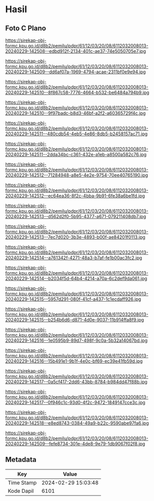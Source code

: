 # Hasil

## Foto C Plano

https://sirekap-obj-formc.kpu.go.id/d8b2/pemilu/pdpr/61/12/03/20/08/6112032008013-20240229-142508--edbd912f-2134-401c-ae37-74e5050705e7.jpg

https://sirekap-obj-formc.kpu.go.id/d8b2/pemilu/pdpr/61/12/03/20/08/6112032008013-20240229-142509--dd6af07a-1969-4794-acae-2311bf0e9e94.jpg

https://sirekap-obj-formc.kpu.go.id/d8b2/pemilu/pdpr/61/12/03/20/08/6112032008013-20240229-142510--8f867c58-7776-4664-b532-be6484a794b9.jpg

https://sirekap-obj-formc.kpu.go.id/d8b2/pemilu/pdpr/61/12/03/20/08/6112032008013-20240229-142510--9f97badc-b8d3-46bf-a2f2-a60365729f4c.jpg

https://sirekap-obj-formc.kpu.go.id/d8b2/pemilu/pdpr/61/12/03/20/08/6112032008013-20240229-142511--480cdb54-4eb5-4e86-8db5-b2458157ac71.jpg

https://sirekap-obj-formc.kpu.go.id/d8b2/pemilu/pdpr/61/12/03/20/08/6112032008013-20240229-142511--2dda34bc-c361-432e-a1eb-a8500a582c76.jpg

https://sirekap-obj-formc.kpu.go.id/d8b2/pemilu/pdpr/61/12/03/20/08/6112032008013-20240229-142512--71284948-a8e5-4e2e-9754-70ee40765190.jpg

https://sirekap-obj-formc.kpu.go.id/d8b2/pemilu/pdpr/61/12/03/20/08/6112032008013-20240229-142512--ec64ea36-8f2c-4bba-9b91-6fe38a6be1fd.jpg

https://sirekap-obj-formc.kpu.go.id/d8b2/pemilu/pdpr/61/12/03/20/08/6112032008013-20240229-142513--d562d2f0-5b95-4377-a671-079211408db7.jpg

https://sirekap-obj-formc.kpu.go.id/d8b2/pemilu/pdpr/61/12/03/20/08/6112032008013-20240229-142513--7ec7d020-3b3e-4893-b00f-ae84201f0113.jpg

https://sirekap-obj-formc.kpu.go.id/d8b2/pemilu/pdpr/61/12/03/20/08/6112032008013-20240229-142514--a761342f-4271-48a3-b7af-fe1b00ac3fc2.jpg

https://sirekap-obj-formc.kpu.go.id/d8b2/pemilu/pdpr/61/12/03/20/08/6112032008013-20240229-142514--b2034f5d-64b4-4214-a70a-6c2def9da061.jpg

https://sirekap-obj-formc.kpu.go.id/d8b2/pemilu/pdpr/61/12/03/20/08/6112032008013-20240229-142515--5957d291-080f-41cf-a437-1c1ecdaff926.jpg

https://sirekap-obj-formc.kpu.go.id/d8b2/pemilu/pdpr/61/12/03/20/08/6112032008013-20240229-142515--b254b6d6-d871-4d0e-9037-11b914ffa8f9.jpg

https://sirekap-obj-formc.kpu.go.id/d8b2/pemilu/pdpr/61/12/03/20/08/6112032008013-20240229-142516--1e0595b9-89d7-498f-9c0a-5b32a14067bd.jpg

https://sirekap-obj-formc.kpu.go.id/d8b2/pemilu/pdpr/61/12/03/20/08/6112032008013-20240229-142516--15b491e1-9b1f-4e0c-bf69-ec39e41fb59d.jpg

https://sirekap-obj-formc.kpu.go.id/d8b2/pemilu/pdpr/61/12/03/20/08/6112032008013-20240229-142517--0a5cf417-2dd6-43bb-8784-b984dd47f88b.jpg

https://sirekap-obj-formc.kpu.go.id/d8b2/pemilu/pdpr/61/12/03/20/08/6112032008013-20240229-142517--0f946c1c-93d0-4f2c-9472-1849147cce3c.jpg

https://sirekap-obj-formc.kpu.go.id/d8b2/pemilu/pdpr/61/12/03/20/08/6112032008013-20240229-142518--e8ed8743-0384-49a9-b22c-9590abe97fa6.jpg

https://sirekap-obj-formc.kpu.go.id/d8b2/pemilu/pdpr/61/12/03/20/08/6112032008013-20240229-142509--fefe8734-301e-4de8-9e79-1db9067f02f8.jpg


## Metadata

| Key        | Value               |
| ---------- | ------------------- |
| Time Stamp | 2024-02-29 15:03:48 |
| Kode Dapil | 6101                |



